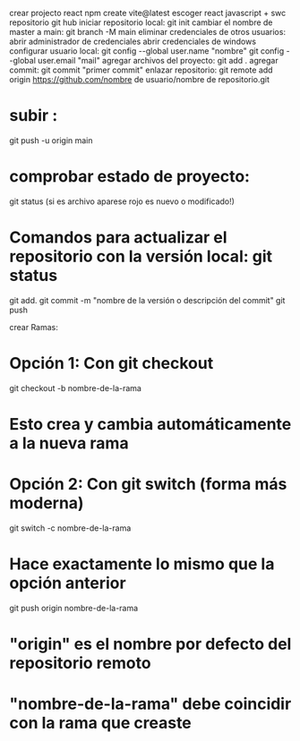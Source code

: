 crear projecto react
npm create vite@latest
escoger react javascript + swc
repositorio git hub
iniciar repositorio local:
git init
cambiar el nombre de master a main:
git branch -M main
eliminar credenciales de otros usuarios:
abrir administrador de credenciales abrir credenciales de windows
configurar usuario local:
git config --global user.name "nombre"
git config --global user.email "mail"
agregar archivos del proyecto:
git add .
agregar commit:
git commit "primer commit"
enlazar repositorio:
git remote add origin https://github.com/nombre de usuario/nombre de repositorio.git
# subir :
git push -u origin main
# comprobar estado de proyecto:
git status
(si es archivo aparese rojo es nuevo o modificado!)
# Comandos para actualizar el repositorio con la versión local: git status
git add.
git commit -m "nombre de la versión o descripción del commit"
git push

crear Ramas:
# Opción 1: Con git checkout
git checkout -b nombre-de-la-rama
# Esto crea y cambia automáticamente a la nueva rama

# Opción 2: Con git switch (forma más moderna)
git switch -c nombre-de-la-rama
# Hace exactamente lo mismo que la opción anterior

git push origin nombre-de-la-rama
# "origin" es el nombre por defecto del repositorio remoto
# "nombre-de-la-rama" debe coincidir con la rama que creaste


